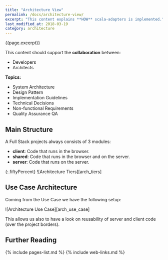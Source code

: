 ```yaml
---
title: "Architecture View"
permalink: /docs/architecture-view/
excerpt: "This content explains **HOW** scala-adapters is implemented."
last_modified_at: 2018-03-19
category: architecture
---
```

{{page.excerpt}}

This content should support the **collaboration** between:

* Developers 
* Architects

**Topics:**

* System Architecture
* Design Pattern
* Implementation Guidelines
* Technical Decisions
* Non-functional Requirements
* Quality Assurance QA

## Main Structure
A Full Stack projects always consists of 3 modules:
* **client**: Code that runs in the browser.
* **shared**: Code that runs in the browser and on the server.
* **server**: Code that runs on the server.

{:.fiftyPercent}
![Architecture Tiers][arch_tiers]

## Use Case Architecture
Coming from the Use Case we have the following setup:

![Architecture Use Case][arch_use_case]

This allows us also to have a look on reusability of server and client code (over the project borders).

## Further Reading
{% include pages-list.md %}
{% include web-links.md %}
